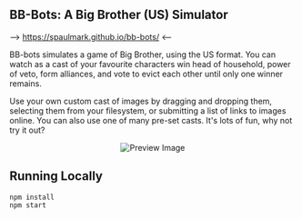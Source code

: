 ## BB-Bots: A Big Brother (US) Simulator ## 

--> https://spaulmark.github.io/bb-bots/ <--

BB-bots simulates a game of Big Brother, using the US format. You can watch as a cast of your favourite characters win head of household, power of veto, form alliances, and vote to evict each other until only one winner remains. 

Use your own custom cast of images by dragging and dropping them, selecting them from your filesystem, or submitting a list of links to images online. You can also use one of many pre-set casts. It's lots of fun, why not try it out?

<p align="center">
    <img width="" src="https://spaulmark.github.io/src/bb-bots.png" alt="Preview Image">
</p>

## Running Locally ## 
```
npm install
npm start
```
